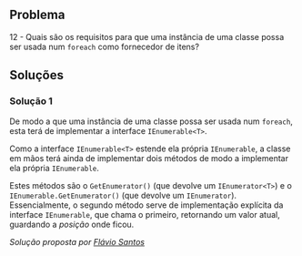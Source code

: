 ## Problema

12 - Quais são os requisitos para que uma instância de uma classe possa ser
usada num `foreach` como fornecedor de itens?

## Soluções

### Solução 1

De modo a que uma instância de uma classe possa ser usada num `foreach`, esta
terá de implementar a interface `IEnumerable<T>`.

Como a interface `IEnumerable<T>` estende ela própria `IEnumerable`, a classe em mãos terá ainda de implementar dois métodos de modo a implementar ela própria `IEnumerable`.

Estes métodos são o `GetEnumerator()` (que devolve um `IEnumerator<T>`) e o `IEnumerable.GetEnumerator()` (que devolve um `IEnumerator`). Essencialmente, o segundo método serve de implementação explícita da interface `IEnumerable`, que chama o primeiro, retornando um valor atual, guardando a *posição* onde ficou.

*Solução proposta por [Flávio Santos](https://github.com/fs000)*
